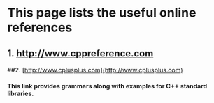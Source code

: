# This page lists the useful online references

## 1. http://www.cppreference.com

##2. [http://www.cplusplus.com](http://www.cplusplus.com)

#### This link provides grammars along with examples for C++ standard libraries.

